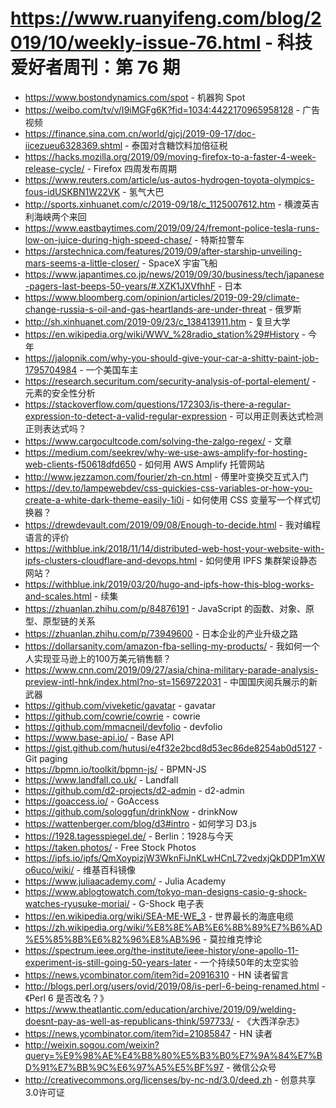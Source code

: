 # https://www.ruanyifeng.com/blog/2019/10/weekly-issue-76.html - 科技爱好者周刊：第 76 期

- https://www.bostondynamics.com/spot - 机器狗 Spot
- https://weibo.com/tv/v/I9iMGFg6K?fid=1034:4422170965958128 - 广告视频
- https://finance.sina.com.cn/world/gjcj/2019-09-17/doc-iicezueu6328369.shtml - 泰国对含糖饮料加倍征税
- https://hacks.mozilla.org/2019/09/moving-firefox-to-a-faster-4-week-release-cycle/ - Firefox 四周发布周期
- https://www.reuters.com/article/us-autos-hydrogen-toyota-olympics-fous-idUSKBN1W22VK - 氢气大巴
- http://sports.xinhuanet.com/c/2019-09/18/c_1125007612.htm - 横渡英吉利海峡两个来回
- https://www.eastbaytimes.com/2019/09/24/fremont-police-tesla-runs-low-on-juice-during-high-speed-chase/ - 特斯拉警车
- https://arstechnica.com/features/2019/09/after-starship-unveiling-mars-seems-a-little-closer/ - SpaceX 宇宙飞船
- https://www.japantimes.co.jp/news/2019/09/30/business/tech/japanese-pagers-last-beeps-50-years/#.XZK1JXVfhhF - 日本
- https://www.bloomberg.com/opinion/articles/2019-09-29/climate-change-russia-s-oil-and-gas-heartlands-are-under-threat - 俄罗斯
- http://sh.xinhuanet.com/2019-09/23/c_138413911.htm - 复旦大学
- https://en.wikipedia.org/wiki/WWV_%28radio_station%29#History - 今年
- https://jalopnik.com/why-you-should-give-your-car-a-shitty-paint-job-1795704984 - 一个美国车主
- https://research.securitum.com/security-analysis-of-portal-element/ - <portal>元素的安全性分析
- https://stackoverflow.com/questions/172303/is-there-a-regular-expression-to-detect-a-valid-regular-expression - 可以用正则表达式检测正则表达式吗？
- https://www.cargocultcode.com/solving-the-zalgo-regex/ - 文章
- https://medium.com/seekrev/why-we-use-aws-amplify-for-hosting-web-clients-f50618dfd650 - 如何用 AWS Amplify 托管网站
- http://www.jezzamon.com/fourier/zh-cn.html - 傅里叶变换交互式入门
- https://dev.to/lampewebdev/css-quickies-css-variables-or-how-you-create-a-white-dark-theme-easily-1i0i - 如何使用 CSS 变量写一个样式切换器？
- https://drewdevault.com/2019/09/08/Enough-to-decide.html - 我对编程语言的评价
- https://withblue.ink/2018/11/14/distributed-web-host-your-website-with-ipfs-clusters-cloudflare-and-devops.html - 如何使用 IPFS 集群架设静态网站？
- https://withblue.ink/2019/03/20/hugo-and-ipfs-how-this-blog-works-and-scales.html - 续集
- https://zhuanlan.zhihu.com/p/84876191 - JavaScript 的函数、对象、原型、原型链的关系
- https://zhuanlan.zhihu.com/p/73949600 - 日本企业的产业升级之路
- https://dollarsanity.com/amazon-fba-selling-my-products/ - 我如何一个人实现亚马逊上的100万美元销售额？
- https://www.cnn.com/2019/09/27/asia/china-military-parade-analysis-preview-intl-hnk/index.html?no-st=1569722031 - 中国国庆阅兵展示的新武器
- https://github.com/viveketic/gavatar - gavatar
- https://github.com/cowrie/cowrie - cowrie
- https://github.com/mmacneil/devfolio - devfolio
- https://www.base-api.io/ - Base API
- https://gist.github.com/hutusi/e4f32e2bcd8d53ec86de8254ab0d5127 - Git paging
- https://bpmn.io/toolkit/bpmn-js/ - BPMN-JS
- https://www.landfall.co.uk/ - Landfall
- https://github.com/d2-projects/d2-admin - d2-admin
- https://goaccess.io/ - GoAccess
- https://github.com/sologgfun/drinkNow - drinkNow
- https://wattenberger.com/blog/d3#intro - 如何学习 D3.js
- https://1928.tagesspiegel.de/ - Berlin：1928与今天
- https://taken.photos/ - Free Stock Photos
- https://ipfs.io/ipfs/QmXoypizjW3WknFiJnKLwHCnL72vedxjQkDDP1mXWo6uco/wiki/ - 维基百科镜像
- https://www.juliaacademy.com/ - Julia Academy
- https://www.ablogtowatch.com/tokyo-man-designs-casio-g-shock-watches-ryusuke-moriai/ - G-Shock 电子表
- https://en.wikipedia.org/wiki/SEA-ME-WE_3 - 世界最长的海底电缆
- https://zh.wikipedia.org/wiki/%E8%8E%AB%E6%8B%89%E7%B6%AD%E5%85%8B%E6%82%96%E8%AB%96 - 莫拉维克悖论
- https://spectrum.ieee.org/the-institute/ieee-history/one-apollo-11-experiment-is-still-going-50-years-later - 一个持续50年的太空实验
- https://news.ycombinator.com/item?id=20916310 - HN 读者留言
- http://blogs.perl.org/users/ovid/2019/08/is-perl-6-being-renamed.html - 《Perl 6 是否改名？》
- https://www.theatlantic.com/education/archive/2019/09/welding-doesnt-pay-as-well-as-republicans-think/597733/ - 《大西洋杂志》
- https://news.ycombinator.com/item?id=21085847 - HN 读者
- http://weixin.sogou.com/weixin?query=%E9%98%AE%E4%B8%80%E5%B3%B0%E7%9A%84%E7%BD%91%E7%BB%9C%E6%97%A5%E5%BF%97 - 微信公众号
- http://creativecommons.org/licenses/by-nc-nd/3.0/deed.zh - 创意共享3.0许可证